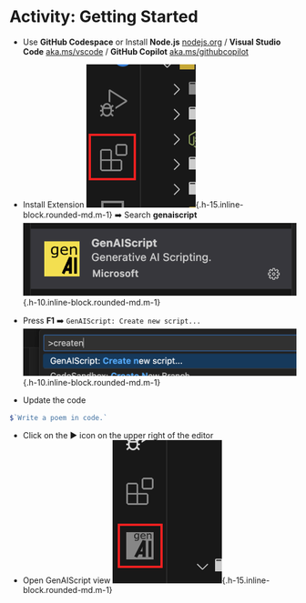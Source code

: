 # Activity: Getting Started

-   Use **GitHub Codespace** or Install **Node.js** [nodejs.org](https://nodejs.org/) / **Visual Studio Code** [aka.ms/vscode](https://aka.ms/vscode) / **GitHub Copilot** [aka.ms/githubcopilot](https://aka.ms/githubcopilot)

-   Install Extension ![Extensions icon](./vscode-extensions-view.png){.h-15.inline-block.rounded-md.m-1} ➡️ Search **genaiscript** ![Marketplace icon](./vscode-marketplace.png){.h-10.inline-block.rounded-md.m-1}

-   Press **F1** ➡️ `GenAIScript: Create new script...` <br/>
    ![Create a new script](./vscode-create-new-script.png){.h-10.inline-block.rounded-md.m-1}

-   Update the code

```js
$`Write a poem in code.`
```

-   Click on the ▶️ icon on the upper right of the editor
-   Open GenAIScript view ![GenAIScript view](./vscode-genaiscript-view.png){.h-15.inline-block.rounded-md.m-1}
